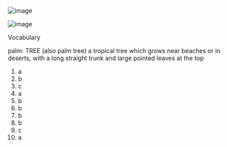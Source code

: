 ![image](https://github.com/jeuneseven/ReadingNotes/assets/8426758/c1742f12-43fd-4b4d-acca-906518d62bb1)

![image](https://github.com/jeuneseven/ReadingNotes/assets/8426758/a115fc0b-1cc3-46f6-a750-6a19b04d553f)

Vocabulary

palm: TREE (also palm tree) a tropical tree which grows near beaches or in deserts, with a long straight trunk and large pointed leaves at the top

1. a
2. b
3. c
4. a
5. b
6. b
7. b
8. b
9. c
10. a
